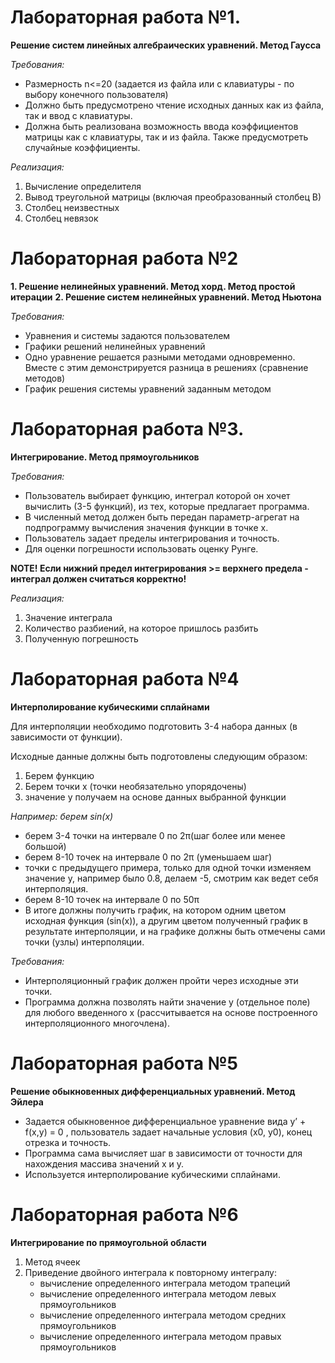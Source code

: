# Лабораторная работа №1.
**Решение систем линейных алгебраических уравнений. Метод Гаусса**

*Требования:*
- Размерность n<=20 (задается из файла или с клавиатуры - по выбору конечного пользователя)
- Должно быть предусмотрено чтение исходных данных как из файла, так и ввод с клавиатуры.
- Должна быть реализована возможность ввода коэффициентов матрицы как с клавиатуры, так и из файла. Также предусмотреть случайные коэффициенты.

*Реализация:*
1. Вычисление определителя
2. Вывод треугольной  матрицы (включая преобразованный столбец В)
3. Столбец неизвестных
4. Столбец невязок

# Лабораторная работа №2
**1. Решение нелинейных уравнений. Метод хорд. Метод простой итерации**
**2. Решение систем нелинейных уравнений. Метод Ньютона**

*Требования:*
- Уравнения и системы задаются пользователем
- Графики решений нелинейных уравнений
- Одно уравнение решается разными методами одновременно. Вместе с этим демонстрируется разница в решениях (сравнение методов)
- График решения системы уравнений заданным методом

# Лабораторная работа №3. 
**Интегрирование. Метод прямоугольников**

*Требования:*
- Пользователь выбирает функцию, интеграл которой он хочет вычислить (3-5 функций), из тех, которые предлагает программа.
- В численный метод должен быть передан параметр-агрегат на подпрограмму вычисления значения функции в точке x.
- Пользователь задает пределы интегрирования и точность. 
- Для оценки погрешности использовать оценку Рунге.

**NOTE! Если нижний предел интегрирования >= верхнего предела - интеграл должен считаться корректно!**

*Реализация:*
1. Значение интеграла
2. Количество разбиений, на которое пришлось разбить
3. Полученную погрешность 

# Лабораторная работа №4
**Интерполирование кубическими сплайнами**

Для интерполяции необходимо подготовить 3-4 набора данных (в зависимости от функции).

Исходные данные должны быть подготовлены следующим образом:
1. Берем функцию
2. Берем точки x (точки необязательно упорядочены)
3. значение y получаем на основе данных выбранной функции

*Например: берем sin(x)*

* берем 3-4 точки на интервале 0 по 2π(шаг более или менее большой)
* берем 8-10 точек на интервале 0 по 2π (уменьшаем шаг)
* точки с предыдущего примера, только для одной точки изменяем значение y, например было 0.8, делаем -5, смотрим как ведет себя интерполяция.
* берем 8-10 точек на интервале 0 по 50π
* В итоге должны получить график, на котором одним цветом исходная функция (sin(x)), а другим цветом полученный график в результате интерполяции, и на графике должны быть отмечены сами точки (узлы) интерполяции.

*Требования:*
* Интерполяционный график должен пройти через исходные эти точки.
* Программа должна позволять найти значение y (отдельное поле) для любого введенного x
(рассчитывается на основе построенного интерполяционного многочлена).

# Лабораторная работа №5
**Решение обыкновенных дифференциальных уравнений. Метод Эйлера**

* Задается обыкновенное дифференциальное уравнение вида y’ + f(x,y) = 0 , пользователь задает начальные условия (x0, y0), конец отрезка и точность.
* Программа сама вычисляет шаг в зависимости от точности для нахождения массива значений x и y.
* Используется интерполирование кубическими сплайнами. 

# Лабораторная работа №6
**Интегрирование по прямоугольной области**

1. Метод ячеек
2. Приведение двойного интеграла к повторному интегралу:
    *  вычисление определенного интеграла методом трапеций
    *  вычисление определенного интеграла методом левых прямоугольников
    *  вычисление определенного интеграла методом средних прямоугольников
    *  вычисление определенного интеграла методом правых прямоугольников
